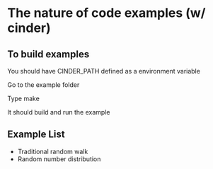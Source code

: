 The nature of code examples (w/ cinder)
=======================================

To build examples
-----------------
You should have CINDER_PATH defined as a environment variable

Go to the example folder

Type make

It should build and run the example

Example List
------------
- Traditional random walk
- Random number distribution
